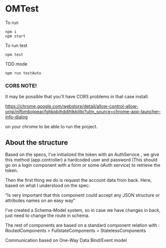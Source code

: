 # OMTest

To run

```
npm i
npm start
```

To run test

```
npm test
```

TDD mode

```
npm run testAuto
```

### CORS NOTE!

It may be possible that you'll have CORS problems in that case install.

https://chrome.google.com/webstore/detail/allow-control-allow-origi/nlfbmbojpeacfghkpbjhddihlkkiljbi?utm_source=chrome-app-launcher-info-dialog

on your chrome to be able to run the project.

## About the structure 

Based on the specs, I've initialized the token with an AuthService , we give this method (app.controller) a hardcoded user and password (This should go on a login component with a form or some oAuth service) to retrieve the token.

Then the first thing we do is request the account data from back. Here, based on what I understood on the spec:

"Is very important that this component could accept any JSON structure or attributes names on an easy way"

I've created a Schema-Model system, so in case we have changes in back, just need to change the route in schema.

The rest of components are based on a standard component relation with : RoutedComponents > FullstateComponents > StatelessComponents

Communication based on One-Way Data Bind/Event model
